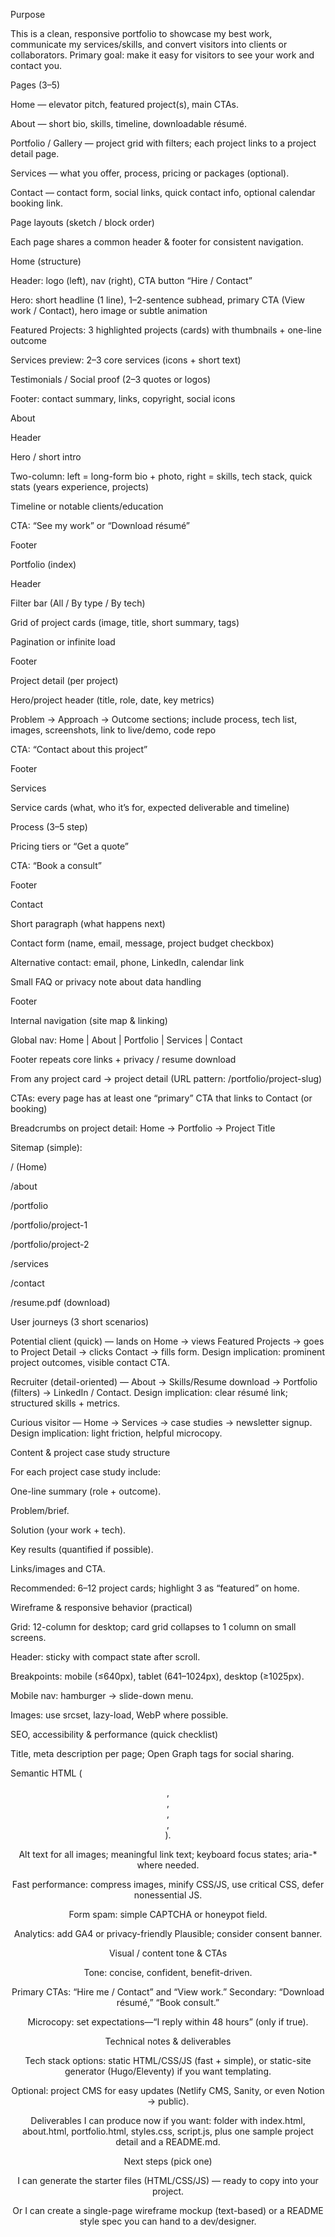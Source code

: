 Purpose

 This is a clean, responsive portfolio to showcase my best work, communicate my services/skills, and convert visitors into clients or collaborators. Primary goal: make it easy for visitors to see your work and contact you.

Pages (3–5)

Home — elevator pitch, featured project(s), main CTAs.

About — short bio, skills, timeline, downloadable résumé.

Portfolio / Gallery — project grid with filters; each project links to a project detail page.

Services — what you offer, process, pricing or packages (optional).

Contact — contact form, social links, quick contact info, optional calendar booking link.

Page layouts (sketch / block order)

Each page shares a common header & footer for consistent navigation.

Home (structure)

Header: logo (left), nav (right), CTA button “Hire / Contact”

Hero: short headline (1 line), 1–2-sentence subhead, primary CTA (View work / Contact), hero image or subtle animation

Featured Projects: 3 highlighted projects (cards) with thumbnails + one-line outcome

Services preview: 2–3 core services (icons + short text)

Testimonials / Social proof (2–3 quotes or logos)

Footer: contact summary, links, copyright, social icons

About

Header

Hero / short intro

Two-column: left = long-form bio + photo, right = skills, tech stack, quick stats (years experience, projects)

Timeline or notable clients/education

CTA: “See my work” or “Download résumé”

Footer

Portfolio (index)

Header

Filter bar (All / By type / By tech)

Grid of project cards (image, title, short summary, tags)

Pagination or infinite load

Footer

Project detail (per project)

Hero/project header (title, role, date, key metrics)

Problem → Approach → Outcome sections; include process, tech list, images, screenshots, link to live/demo, code repo

CTA: “Contact about this project”

Footer

Services

Service cards (what, who it’s for, expected deliverable and timeline)

Process (3–5 step)

Pricing tiers or “Get a quote”

CTA: “Book a consult”

Footer

Contact

Short paragraph (what happens next)

Contact form (name, email, message, project budget checkbox)

Alternative contact: email, phone, LinkedIn, calendar link

Small FAQ or privacy note about data handling

Footer

Internal navigation (site map & linking)

Global nav: Home | About | Portfolio | Services | Contact

Footer repeats core links + privacy / resume download

From any project card → project detail (URL pattern: /portfolio/project-slug)

CTAs: every page has at least one “primary” CTA that links to Contact (or booking)

Breadcrumbs on project detail: Home → Portfolio → Project Title

Sitemap (simple):

/ (Home)

/about

/portfolio

/portfolio/project-1

/portfolio/project-2

/services

/contact

/resume.pdf (download)

User journeys (3 short scenarios)

Potential client (quick) — lands on Home → views Featured Projects → goes to Project Detail → clicks Contact → fills form.
Design implication: prominent project outcomes, visible contact CTA.

Recruiter (detail-oriented) — About → Skills/Resume download → Portfolio (filters) → LinkedIn / Contact.
Design implication: clear résumé link; structured skills + metrics.

Curious visitor — Home → Services → case studies → newsletter signup.
Design implication: light friction, helpful microcopy.

Content & project case study structure

For each project case study include:

One-line summary (role + outcome).

Problem/brief.

Solution (your work + tech).

Key results (quantified if possible).

Links/images and CTA.

Recommended: 6–12 project cards; highlight 3 as “featured” on home.

Wireframe & responsive behavior (practical)

Grid: 12-column for desktop; card grid collapses to 1 column on small screens.

Header: sticky with compact state after scroll.

Breakpoints: mobile (≤640px), tablet (641–1024px), desktop (≥1025px).

Mobile nav: hamburger → slide-down menu.

Images: use srcset, lazy-load, WebP where possible.

SEO, accessibility & performance (quick checklist)

Title, meta description per page; Open Graph tags for social sharing.

Semantic HTML (<header>, <main>, <nav>, <article>, <footer>).

Alt text for all images; meaningful link text; keyboard focus states; aria-* where needed.

Fast performance: compress images, minify CSS/JS, use critical CSS, defer nonessential JS.

Form spam: simple CAPTCHA or honeypot field.

Analytics: add GA4 or privacy-friendly Plausible; consider consent banner.

Visual / content tone & CTAs

Tone: concise, confident, benefit-driven.

Primary CTAs: “Hire me / Contact” and “View work.” Secondary: “Download résumé,” “Book consult.”

Microcopy: set expectations—“I reply within 48 hours” (only if true).

Technical notes & deliverables

Tech stack options: static HTML/CSS/JS (fast + simple), or static-site generator (Hugo/Eleventy) if you want templating.

Optional: project CMS for easy updates (Netlify CMS, Sanity, or even Notion → public).

Deliverables I can produce now if you want: folder with index.html, about.html, portfolio.html, styles.css, script.js, plus one sample project detail and a README.md.

Next steps (pick one)

I can generate the starter files (HTML/CSS/JS) — ready to copy into your project.

Or I can create a single-page wireframe mockup (text-based) or a README style spec you can hand to a dev/designer.